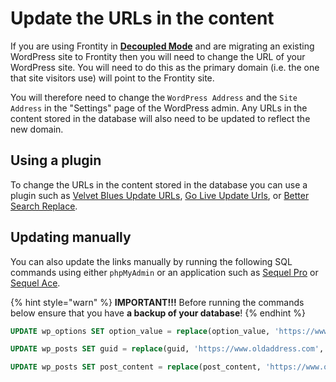# Update the URLs in the content

If you are using Frontity in [**Decoupled Mode**](decoupled-mode.md) and are migrating an existing WordPress site to Frontity then you will need to change the URL of your WordPress site. You will need to do this as the primary domain (i.e. the one that site visitors use) will point to the Frontity site.

You will therefore need to change the `WordPress Address` and the `Site Address` in the "Settings" page of the WordPress admin. Any URLs in the content stored in the database will also need to be updated to reflect the new domain.

## Using a plugin

To change the URLs in the content stored in the database you can use a plugin such as [Velvet Blues Update URLs](https://wordpress.org/plugins/velvet-blues-update-urls/), [Go Live Update Urls](https://en-gb.wordpress.org/plugins/go-live-update-urls/), or [Better Search Replace](https://wordpress.org/plugins/better-search-replace/).

## Updating manually

You can also update the links manually by running the following SQL commands using either `phpMyAdmin` or an application such as [Sequel Pro](https://www.sequelpro.com/) or [Sequel Ace](https://sequel-ace.com/).

{% hint style="warn" %}
**IMPORTANT!!!** Before running the commands below ensure that you have **a backup of your database**!
{% endhint %}

```sql
UPDATE wp_options SET option_value = replace(option_value, 'https://www.oldaddress.com', 'https://www.newaddress.com') WHERE option_name = 'home' OR option_name = 'siteurl’;
```

```sql
UPDATE wp_posts SET guid = replace(guid, 'https://www.oldaddress.com', 'https://www.newaddress.com');
```

```sql
UPDATE wp_posts SET post_content = replace(post_content, 'https://www.oldaddress.com', 'https://www.newaddress.com');
```